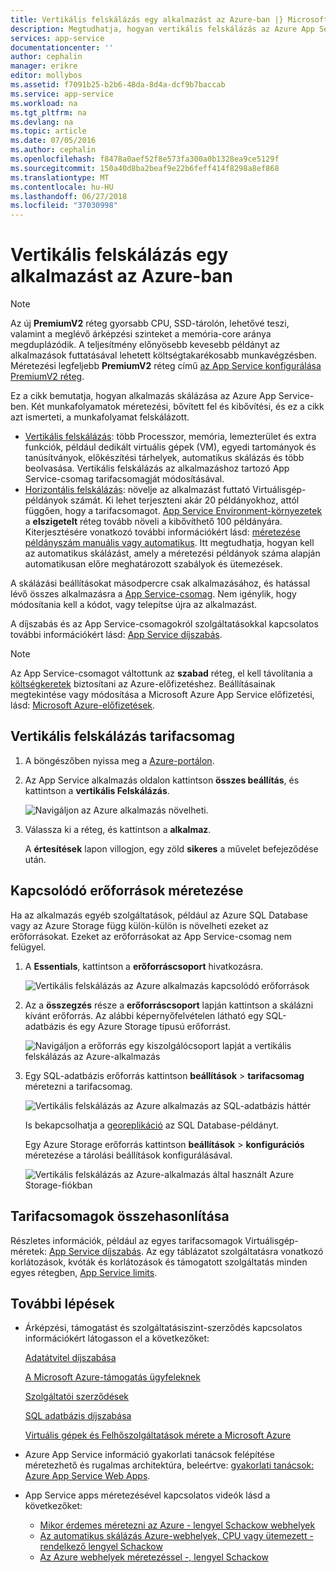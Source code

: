 ```yaml
---
title: Vertikális felskálázás egy alkalmazást az Azure-ban |} Microsoft Docs
description: Megtudhatja, hogyan vertikális felskálázás az Azure App Service kapacitás és szolgáltatások hozzáadása egy alkalmazáshoz.
services: app-service
documentationcenter: ''
author: cephalin
manager: erikre
editor: mollybos
ms.assetid: f7091b25-b2b6-48da-8d4a-dcf9b7baccab
ms.service: app-service
ms.workload: na
ms.tgt_pltfrm: na
ms.devlang: na
ms.topic: article
ms.date: 07/05/2016
ms.author: cephalin
ms.openlocfilehash: f8478a0aef52f8e573fa300a0b1328ea9ce5129f
ms.sourcegitcommit: 150a40d8ba2beaf9e22b6feff414f8298a8ef868
ms.translationtype: MT
ms.contentlocale: hu-HU
ms.lasthandoff: 06/27/2018
ms.locfileid: "37030998"
---
```

# <a name="scale-up-an-app-in-azure"></a>Vertikális felskálázás egy alkalmazást az Azure-ban

> [!NOTE]
> Az új **PremiumV2** réteg gyorsabb CPU, SSD-tárolón, lehetővé teszi, valamint a meglévő árképzési szinteket a memória-core aránya megduplázódik. A teljesítmény előnyösebb kevesebb példányt az alkalmazások futtatásával lehetett költségtakarékosabb munkavégzésben. Méretezési legfeljebb **PremiumV2** réteg című [az App Service konfigurálása PremiumV2 réteg](app-service-configure-premium-tier.md).
>

Ez a cikk bemutatja, hogyan alkalmazás skálázása az Azure App Service-ben. Két munkafolyamatok méretezési, bővített fel és kibővítési, és ez a cikk azt ismerteti, a munkafolyamat felskálázott.

* [Vertikális felskálázás](https://en.wikipedia.org/wiki/Scalability#Horizontal_and_vertical_scaling): több Processzor, memória, lemezterület és extra funkciók, például dedikált virtuális gépek (VM), egyedi tartományok és tanúsítványok, előkészítési tárhelyek, automatikus skálázás és több beolvasása. Vertikális felskálázás az alkalmazáshoz tartozó App Service-csomag tarifacsomagját módosításával.
* [Horizontális felskálázás](https://en.wikipedia.org/wiki/Scalability#Horizontal_and_vertical_scaling): növelje az alkalmazást futtató Virtuálisgép-példányok számát.
  Ki lehet terjeszteni akár 20 példányokhoz, attól függően, hogy a tarifacsomagot. [App Service Environment-környezetek](environment/intro.md) a **elszigetelt** réteg tovább növeli a kibővíthető 100 példányára. Kiterjesztésére vonatkozó további információkért lásd: [méretezése példányszám manuális vagy automatikus](../monitoring-and-diagnostics/insights-how-to-scale.md). Itt megtudhatja, hogyan kell az automatikus skálázást, amely a méretezési példányok száma alapján automatikusan előre meghatározott szabályok és ütemezések.

A skálázási beállításokat másodpercre csak alkalmazásához, és hatással lévő összes alkalmazásra a [App Service-csomag](../app-service/azure-web-sites-web-hosting-plans-in-depth-overview.md).
Nem igénylik, hogy módosítania kell a kódot, vagy telepítse újra az alkalmazást.

A díjszabás és az App Service-csomagokról szolgáltatásokkal kapcsolatos további információkért lásd: [App Service díjszabás](https://azure.microsoft.com/pricing/details/web-sites/).  

> [!NOTE]
> Az App Service-csomagot váltottunk az **szabad** réteg, el kell távolítania a [költségkeretek](https://azure.microsoft.com/pricing/spending-limits/) biztosítani az Azure-előfizetéshez. Beállításainak megtekintése vagy módosítása a Microsoft Azure App Service előfizetési, lásd: [Microsoft Azure-előfizetések][azuresubscriptions].
> 
> 

<a name="scalingsharedorbasic"></a>
<a name="scalingstandard"></a>

## <a name="scale-up-your-pricing-tier"></a>Vertikális felskálázás tarifacsomag
1. A böngészőben nyissa meg a [Azure-portálon][portal].
2. Az App Service alkalmazás oldalon kattintson **összes beállítás**, és kattintson a **vertikális Felskálázás**.
   
    ![Navigáljon az Azure alkalmazás növelheti.][ChooseWHP]
3. Válassza ki a réteg, és kattintson a **alkalmaz**.
   
    A **értesítések** lapon villogjon, egy zöld **sikeres** a művelet befejeződése után.

<a name="ScalingSQLServer"></a>

## <a name="scale-related-resources"></a>Kapcsolódó erőforrások méretezése
Ha az alkalmazás egyéb szolgáltatások, például az Azure SQL Database vagy az Azure Storage függ külön-külön is növelheti ezeket az erőforrásokat. Ezeket az erőforrásokat az App Service-csomag nem felügyel.

1. A **Essentials**, kattintson a **erőforráscsoport** hivatkozásra.
   
    ![Vertikális felskálázás az Azure alkalmazás kapcsolódó erőforrások](./media/web-sites-scale/RGEssentialsLink.png)
2. Az a **összegzés** része a **erőforráscsoport** lapján kattintson a skálázni kívánt erőforrás. Az alábbi képernyőfelvételen látható egy SQL-adatbázis és egy Azure Storage típusú erőforrást.
   
    ![Navigáljon a erőforrás egy kiszolgálócsoport lapját a vertikális felskálázás az Azure-alkalmazás](./media/web-sites-scale/ResourceGroup.png)
3. Egy SQL-adatbázis erőforrás kattintson **beállítások** > **tarifacsomag** méretezni a tarifacsomag.
   
    ![Vertikális felskálázás az Azure alkalmazás az SQL-adatbázis háttér](./media/web-sites-scale/ScaleDatabase.png)
   
    Is bekapcsolhatja a [georeplikáció](../sql-database/sql-database-geo-replication-overview.md) az SQL Database-példányt.
   
    Egy Azure Storage erőforrás kattintson **beállítások** > **konfigurációs** méretezése a tárolási beállítások konfigurálásával.
   
    ![Vertikális felskálázás az Azure-alkalmazás által használt Azure Storage-fiókban](./media/web-sites-scale/ScaleStorage.png)

<a name="OtherFeatures"></a>
<a name="devfeatures"></a>

## <a name="compare-pricing-tiers"></a>Tarifacsomagok összehasonlítása
Részletes információk, például az egyes tarifacsomagok Virtuálisgép-méretek: [App Service díjszabás](https://azure.microsoft.com/pricing/details/web-sites/).
Az egy táblázatot szolgáltatásra vonatkozó korlátozások, kvóták és korlátozások és támogatott szolgáltatás minden egyes rétegben, [App Service limits](../azure-subscription-service-limits.md#app-service-limits).

<a name="Next Steps"></a>

## <a name="next-steps"></a>További lépések
* Árképzési, támogatást és szolgáltatásiszint-szerződés kapcsolatos információkért látogasson el a következőket:
  
    [Adatátvitel díjszabása](https://azure.microsoft.com/pricing/details/data-transfers/)
  
    [A Microsoft Azure-támogatás ügyfeleknek](https://azure.microsoft.com/support/plans/)
  
    [Szolgáltatói szerződések](https://azure.microsoft.com/support/legal/sla/)
  
    [SQL adatbázis díjszabása](https://azure.microsoft.com/pricing/details/sql-database/)
  
    [Virtuális gépek és Felhőszolgáltatások mérete a Microsoft Azure][vmsizes]
  
* Azure App Service információ gyakorlati tanácsok felépítése méretezhető és rugalmas architektúra, beleértve: [gyakorlati tanácsok: Azure App Service Web Apps](https://azure.microsoft.com/blog/best-practices-windows-azure-websites-waws/).
* App Service apps méretezésével kapcsolatos videók lásd a következőket:
  
  * [Mikor érdemes méretezni az Azure - lengyel Schackow webhelyek](https://azure.microsoft.com/resources/videos/azure-web-sites-free-vs-standard-scaling/)
  * [Az automatikus skálázás Azure-webhelyek, CPU vagy ütemezett - rendelkező lengyel Schackow](https://azure.microsoft.com/resources/videos/auto-scaling-azure-web-sites/)
  * [Az Azure webhelyek méretezéssel -, lengyel Schackow](https://azure.microsoft.com/resources/videos/how-azure-web-sites-scale/)

<!-- LINKS -->
[vmsizes]:/pricing/details/app-service/
[SQLaccountsbilling]:http://go.microsoft.com/fwlink/?LinkId=234930
[azuresubscriptions]:http://go.microsoft.com/fwlink/?LinkID=235288
[portal]: https://portal.azure.com/

<!-- IMAGES -->
[ChooseWHP]: ./media/web-sites-scale/scale1ChooseWHP.png
[ResourceGroup]: ./media/web-sites-scale/scale10ResourceGroup.png
[ScaleDatabase]: ./media/web-sites-scale/scale11SQLScale.png
[GeoReplication]: ./media/web-sites-scale/scale12SQLGeoReplication.png
